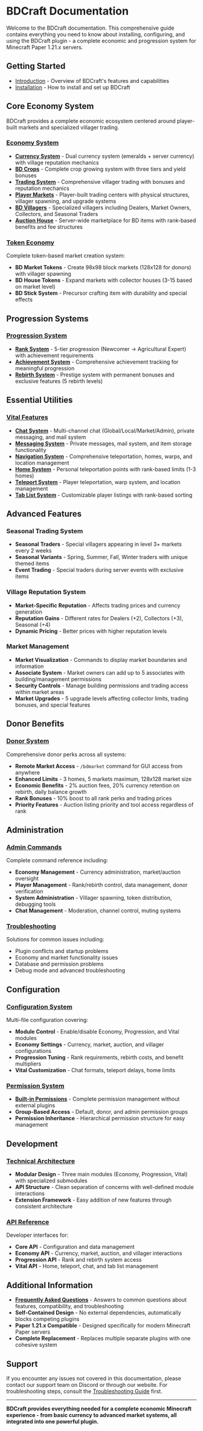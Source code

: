 # BDCraft Documentation

Welcome to the BDCraft documentation. This comprehensive guide contains everything you need to know about installing, configuring, and using the BDCraft plugin - a complete economic and progression system for Minecraft Paper 1.21.x servers.

## Getting Started

- [Introduction](getting-started/introduction.md) - Overview of BDCraft's features and capabilities
- [Installation](getting-started/installation.md) - How to install and set up BDCraft

## Core Economy System

BDCraft provides a complete economic ecosystem centered around player-built markets and specialized villager trading.

### [Economy System](economy/README.md)
- **[Currency System](economy/currency.md)** - Dual currency system (emeralds + server currency) with village reputation mechanics
- **[BD Crops](economy/crops.md)** - Complete crop growing system with three tiers and yield bonuses
- **[Trading System](economy/trading.md)** - Comprehensive villager trading with bonuses and reputation mechanics
- **[Player Markets](economy/market.md)** - Player-built trading centers with physical structures, villager spawning, and upgrade systems
- **[BD Villagers](economy/villager.md)** - Specialized villagers including Dealers, Market Owners, Collectors, and Seasonal Traders
- **[Auction House](economy/auction.md)** - Server-wide marketplace for BD items with rank-based benefits and fee structures

### [Token Economy](tokens.md)
Complete token-based market creation system:
- **BD Market Tokens** - Create 98x98 block markets (128x128 for donors) with villager spawning
- **BD House Tokens** - Expand markets with collector houses (3-15 based on market level)
- **BD Stick System** - Precursor crafting item with durability and special effects

## Progression Systems

### [Progression System](progression/README.md)
- **[Rank System](progression/ranks.md)** - 5-tier progression (Newcomer → Agricultural Expert) with achievement requirements
- **[Achievement System](progression/achievements.md)** - Comprehensive achievement tracking for meaningful progression
- **[Rebirth System](progression/rebirth.md)** - Prestige system with permanent bonuses and exclusive features (5 rebirth levels)

## Essential Utilities

### [Vital Features](vital/README.md)
- **[Chat System](vital/chat.md)** - Multi-channel chat (Global/Local/Market/Admin), private messaging, and mail system
- **[Messaging System](vital/messaging.md)** - Private messages, mail system, and item storage functionality
- **[Navigation System](vital/navigation.md)** - Comprehensive teleportation, homes, warps, and location management
- **[Home System](vital/home.md)** - Personal teleportation points with rank-based limits (1-3 homes)
- **[Teleport System](vital/teleport.md)** - Player teleportation, warp system, and location management
- **[Tab List System](vital/tab.md)** - Customizable player listings with rank-based sorting

## Advanced Features

### Seasonal Trading System
- **Seasonal Traders** - Special villagers appearing in level 3+ markets every 2 weeks
- **Seasonal Variants** - Spring, Summer, Fall, Winter traders with unique themed items
- **Event Trading** - Special traders during server events with exclusive items

### Village Reputation System
- **Market-Specific Reputation** - Affects trading prices and currency generation
- **Reputation Gains** - Different rates for Dealers (+2), Collectors (+3), Seasonal (+4)
- **Dynamic Pricing** - Better prices with higher reputation levels

### Market Management
- **Market Visualization** - Commands to display market boundaries and information
- **Associate System** - Market owners can add up to 5 associates with building/management permissions
- **Security Controls** - Manage building permissions and trading access within market areas
- **Market Upgrades** - 5 upgrade levels affecting collector limits, trading bonuses, and special features

## Donor Benefits

### [Donor System](donor/donor-benefits.md)
Comprehensive donor perks across all systems:
- **Remote Market Access** - `/bdmarket` command for GUI access from anywhere
- **Enhanced Limits** - 3 homes, 5 markets maximum, 128x128 market size
- **Economic Benefits** - 2% auction fees, 20% currency retention on rebirth, daily balance growth
- **Rank Bonuses** - 10% boost to all rank perks and trading prices
- **Priority Features** - Auction listing priority and tool access regardless of rank

## Administration

### [Admin Commands](admin/commands.md)
Complete command reference including:
- **Economy Management** - Currency administration, market/auction oversight
- **Player Management** - Rank/rebirth control, data management, donor verification
- **System Administration** - Villager spawning, token distribution, debugging tools
- **Chat Management** - Moderation, channel control, muting systems

### [Troubleshooting](admin/troubleshooting.md)
Solutions for common issues including:
- Plugin conflicts and startup problems
- Economy and market functionality issues
- Database and permission problems
- Debug mode and advanced troubleshooting

## Configuration

### [Configuration System](configuration/configuration.md)
Multi-file configuration covering:
- **Module Control** - Enable/disable Economy, Progression, and Vital modules
- **Economy Settings** - Currency, market, auction, and villager configurations
- **Progression Tuning** - Rank requirements, rebirth costs, and benefit multipliers
- **Vital Customization** - Chat formats, teleport delays, home limits

### [Permission System](configuration/permissions.md)
- **[Built-in Permissions](configuration/permission-system.md)** - Complete permission management without external plugins
- **Group-Based Access** - Default, donor, and admin permission groups
- **Permission Inheritance** - Hierarchical permission structure for easy management

## Development

### [Technical Architecture](development/modular-architecture.md)
- **Modular Design** - Three main modules (Economy, Progression, Vital) with specialized submodules
- **API Structure** - Clean separation of concerns with well-defined module interactions
- **Extension Framework** - Easy addition of new features through consistent architecture

### [API Reference](development/api-reference.md)
Developer interfaces for:
- **Core API** - Configuration and data management
- **Economy API** - Currency, market, auction, and villager interactions
- **Progression API** - Rank and rebirth system access
- **Vital API** - Home, teleport, chat, and tab list management

## Additional Information

- **[Frequently Asked Questions](faq.md)** - Answers to common questions about features, compatibility, and troubleshooting
- **Self-Contained Design** - No external dependencies, automatically blocks competing plugins
- **Paper 1.21.x Compatible** - Designed specifically for modern Minecraft Paper servers
- **Complete Replacement** - Replaces multiple separate plugins with one cohesive system

## Support

If you encounter any issues not covered in this documentation, please contact our support team on Discord or through our website. For troubleshooting steps, consult the [Troubleshooting Guide](admin/troubleshooting.md) first.

---

**BDCraft provides everything needed for a complete economic Minecraft experience - from basic currency to advanced market systems, all integrated into one powerful plugin.**